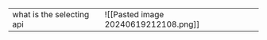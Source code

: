 
|                           |                                      |
| ------------------------- | ------------------------------------ |
| what is the selecting api | ![[Pasted image 20240619212108.png]] |
